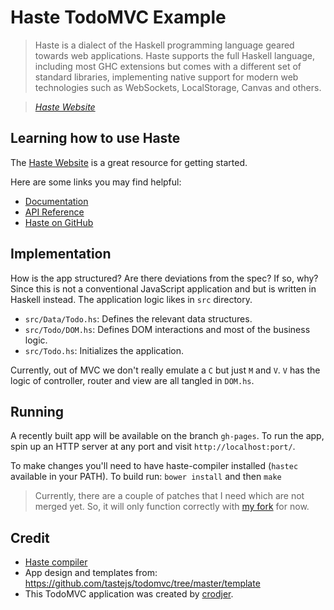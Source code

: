 # Haste TodoMVC Example

>  Haste is a dialect of the Haskell programming language geared towards web
>  applications. Haste supports the full Haskell language, including most GHC
>  extensions but comes with a different set of standard libraries, implementing
>  native support for modern web technologies such as WebSockets, LocalStorage,
>  Canvas and others.

> _[Haste Website](http://haste-lang.org/)_

## Learning how to use Haste

The [Haste Website](http://haste-lang.org/) is a great resource for getting started.

Here are some links you may find helpful:

* [Documentation](http://haste-lang.org/#docs)
* [API Reference](http://hackage.haskell.org/package/haste-compiler)
* [Haste on GitHub](https://github.com/valderman/haste-compiler)

## Implementation

How is the app structured? Are there deviations from the spec? If so, why?
Since this is not a conventional JavaScript application and but is written in
Haskell instead. The application logic likes in `src` directory.

  - `src/Data/Todo.hs`: Defines the relevant data structures.
  - `src/Todo/DOM.hs`: Defines DOM interactions and most of the business logic.
  - `src/Todo.hs`: Initializes the application.

Currently, out of MVC we don't really emulate a `C` but just `M` and `V`. `V`
has the logic of controller, router and view are all tangled in `DOM.hs`.


## Running

A recently built app will be available on the branch `gh-pages`.  To run the
app, spin up an HTTP server at any port and visit `http://localhost:port/`.

To make changes you'll need to have haste-compiler installed (`hastec` available
in your PATH). To build run: `bower install` and then `make`

> Currently, there are a couple of patches that I need which are not merged
> yet. So, it will only function correctly with
> [my fork](https://github.com/crodjer/haste-compiler/) for now.

## Credit

 - [Haste compiler](https://github.com/valderman/haste-compiler)
 - App design and templates from: <https://github.com/tastejs/todomvc/tree/master/template>
 - This TodoMVC application was created by [crodjer](https://github.com/crodjer/).
